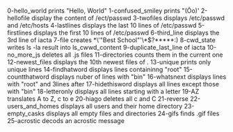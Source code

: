 0-hello_world prints "Hello, World"
1-confused_smiley prints "(Ôo)'
2-hellofile display the content of /ect/passwd
3-twofiles displays /etc/passwd and /etc/hosts
4-lastlines displays the last 10 lines of /etc/passwd
5-firstlines displays the first 10 lines of /etc/passwd
6-third_line displays the 3rd line of iacta
7-file creates \*\\'"Best School"\'\\*$\?\*\*\*\*\*:)
8-cwd_state writes ls -la result into ls_cwwd_content
9-duplicate_last_line of iacta
10-no_more_js deletes all .js files
11-directories counts them in the current one
12-newest_files displays the 10th newest files of .
13-unique prints only unique lines
14-findhatword displays lines containinng "root"
15-countthatword displays nuber of lines with "bin"
16-whatsnext displays lines with "root" and 3lines after
17-hidethisword displays all lines except those with "bin"
18-letteronly displays all lines starting with a letter
19-AZ translates A to Z, c to e
20-hiago deletes all c and C
21-reverse
22-users_and_homes displays all users and their home directory
23-empty_casks displays all empty files and directories
24-gifs finds .gif files
25-acrostic decods an acrostic message
